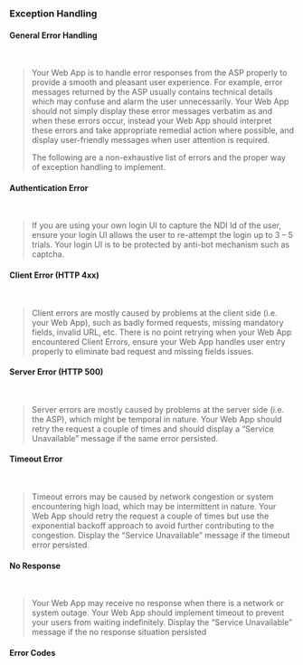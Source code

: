 ### Exception Handling

#### General Error Handling
<br/>

> Your Web App is to handle error responses from the ASP properly to
> provide a smooth and pleasant user experience. For example, error
> messages returned by the ASP usually contains technical details which
> may confuse and alarm the user unnecessarily. Your Web App should not
> simply display these error messages verbatim as and when these errors
> occur, instead your Web App should interpret these errors and take
> appropriate remedial action where possible, and display user-friendly
> messages when user attention is required.
>
> The following are a non-exhaustive list of errors and the proper way
> of exception handling to implement.

#### Authentication Error
<br/>

> If you are using your own login UI to capture the NDI Id of the user,
> ensure your login UI allows the user to re-attempt the login up to 3 –
> 5 trials. Your login UI is to be protected by anti-bot mechanism such
> as captcha.

#### Client Error (HTTP 4xx)
<br/>

> Client errors are mostly caused by problems at the client side (i.e.
> your Web App), such as badly formed requests, missing mandatory
> fields, invalid URL, etc. There is no point retrying when your Web App
> encountered Client Errors, ensure your Web App handles user entry
> properly to eliminate bad request and missing fields issues.

#### Server Error (HTTP 500)
<br/>

> Server errors are mostly caused by problems at the server side (i.e.
> the ASP), which might be temporal in nature. Your Web App should retry
> the request a couple of times and should display a “Service
> Unavailable” message if the same error persisted.

#### Timeout Error
<br/>

> Timeout errors may be caused by network congestion or system
> encountering high load, which may be intermittent in nature. Your Web
> App should retry the request a couple of times but use the exponential
> backoff approach to avoid further contributing to the congestion.
> Display the “Service Unavailable” message if the timeout error
> persisted.

#### No Response
<br/>

> Your Web App may receive no response when there is a network or system
> outage. Your Web App should implement timeout to prevent your users
> from waiting indefinitely. Display the “Service Unavailable” message
> if the no response situation persisted

#### Error Codes
<br/>